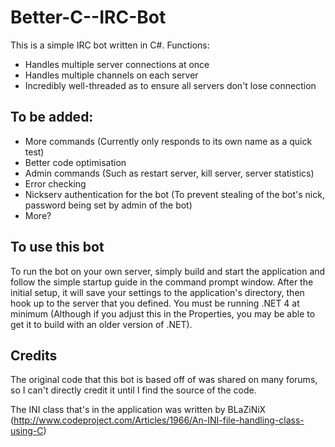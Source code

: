 # Better-C--IRC-Bot
This is a simple IRC bot written in C#. Functions:
- Handles multiple server connections at once
- Handles multiple channels on each server
- Incredibly well-threaded as to ensure all servers don't lose connection

## To be added:
- More commands (Currently only responds to its own name as a quick test)
- Better code optimisation
- Admin commands (Such as restart server, kill server, server statistics)
- Error checking
- Nickserv authentication for the bot (To prevent stealing of the bot's nick, password being set by admin of the bot)
- More?

## To use this bot
To run the bot on your own server, simply build and start the application and follow the simple startup guide in the command prompt window. After the initial setup, it will save your settings to the application's directory, then hook up to the server that you defined. You must be running .NET 4 at minimum (Although if you adjust this in the Properties, you may be able to get it to build with an older version of .NET).

## Credits
The original code that this bot is based off of was shared on many forums, so I can't directly credit it until I find the source of the code.

The INI class that's in the application was written by BLaZiNiX (http://www.codeproject.com/Articles/1966/An-INI-file-handling-class-using-C)
